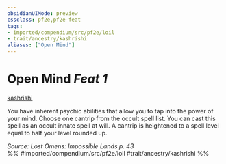 ```yaml
---
obsidianUIMode: preview
cssclass: pf2e,pf2e-feat
tags:
- imported/compendium/src/pf2e/loil
- trait/ancestry/kashrishi
aliases: ["Open Mind"]
---
```

# Open Mind  *Feat 1*  
[kashrishi](kashrishi-loil.md)  


You have inherent psychic abilities that allow you to tap into the power of your mind. Choose one cantrip from the occult spell list. You can cast this spell as an occult innate spell at will. A cantrip is heightened to a spell level equal to half your level rounded up.

*Source: Lost Omens: Impossible Lands p. 43*  
%% #imported/compendium/src/pf2e/loil #trait/ancestry/kashrishi %%